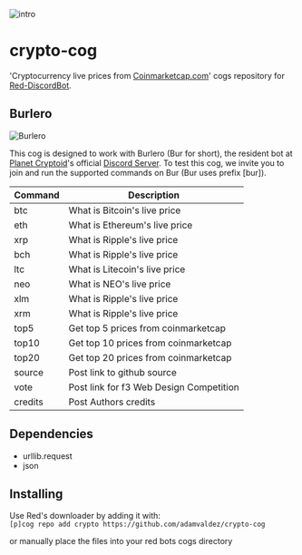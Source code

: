 ![intro](http://planetcryptoid.tech/img/CryptoCog1.png)

# crypto-cog
'Cryptocurrency live prices from [Coinmarketcap.com](https://www.coinmarketcap.com)' cogs repository for [Red-DiscordBot](https://github.com/Twentysix26/Red-DiscordBot).

## Burlero
![Burlero](http://planetcryptoid.tech/img/burlero.png)

This cog is designed to work with Burlero (Bur for short), the resident bot at [Planet Cryptoid](https://www.planetcryptoid.tech)'s official [Discord Server](https://discordapp.com/invite/uvfNm2d). To test this cog, we invite you to join and run the supported commands on Bur (Bur uses prefix [bur]).

Command | Description
------- | ----------------------------------------- |
btc     | What is Bitcoin's live price
eth     | What is Ethereum's live price
xrp     | What is Ripple's live price
bch     | What is Ripple's live price
ltc     | What is Litecoin's live price
neo     | What is NEO's live price
xlm     | What is Ripple's live price
xrm     | What is Ripple's live price
top5    | Get top 5 prices from coinmarketcap
top10   | Get top 10 prices from coinmarketcap
top20   | Get top 20 prices from coinmarketcap
source  | Post link to github source
vote    | Post link for f3 Web Design Competition
credits | Post Authors credits

## Dependencies
- urllib.request
- json

## Installing
Use Red's downloader by adding it with:  
`[p]cog repo add crypto https://github.com/adamvaldez/crypto-cog`

or manually place the files into your red bots cogs directory
